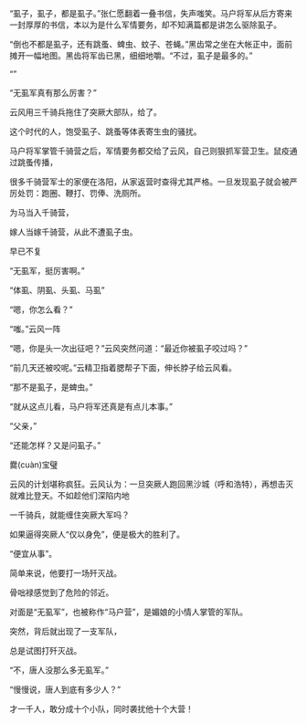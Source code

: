 “虱子，虱子，都是虱子。”张仁愿翻着一叠书信，失声嗤笑。马户将军从后方寄来一封厚厚的书信，本以为是什么军情要务，却不知满篇都是讲怎么驱除虱子。

“倒也不都是虱子，还有跳蚤、蜱虫、蚊子、苍蝇。”黑齿常之坐在大帐正中，面前摊开一幅地图。黑齿将军齿已黑，细细地嚼。“不过，虱子是最多的。”

“”

“无虱军真有那么厉害？”

云风用三千骑兵拖住了突厥大部队，给了。

这个时代的人，饱受虱子、跳蚤等体表寄生虫的骚扰。

马户将军掌管千骑营之后，军情要务都交给了云风，自己则狠抓军营卫生。鼠疫通过跳蚤传播，

很多千骑营军士的家便在洛阳，从家返营时查得尤其严格。一旦发现虱子就会被严厉处罚：跑圈、鞭打、罚俸、洗厕所。

为马当入千骑营，

嫁人当嫁千骑营，从此不遭虱子虫。

早已不复

“无虱军，挺厉害啊。”

“体虱、阴虱、头虱、马虱”

“嗯，你怎么看？”

“嗤。”云风一阵

“嗯，你是头一次出征吧？”云风突然问道：“最近你被虱子咬过吗？”

“前几天还被咬呢。”云精卫指着腮帮子下面，伸长脖子给云风看。

“那不是虱子，是蜱虫。”

“就从这点儿看，马户将军还真是有点儿本事。”

“父亲，”

“还能怎样？又是问虱子。”

爨(cuàn)宝璧

云风的计划堪称疯狂。云风认为：一旦突厥人跑回黑沙城（呼和浩特），再想击灭就难比登天。不如趁他们深陷内地

一千骑兵，就能缠住突厥大军吗？

如果逼得突厥人“仅以身免”，便是极大的胜利了。





“便宜从事”。

简单来说，他要打一场歼灭战。

骨咄禄感觉到了危险的邻近。

对面是“无虱军”，也被称作“马户营”，是媚娘的小情人掌管的军队。

突然，背后就出现了一支军队，

总是试图打歼灭战。

“不，唐人没那么多无虱军。”

“慢慢说，唐人到底有多少人？”

才一千人，敢分成十个小队，同时袭扰他十个大营！